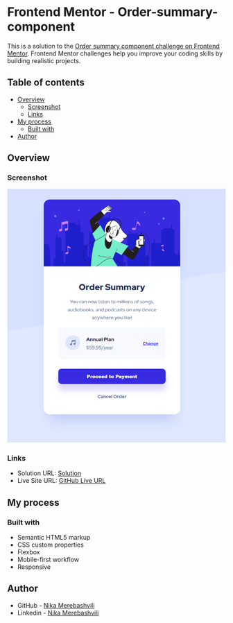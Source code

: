 # Frontend Mentor - Order-summary-component

This is a solution to the [Order summary component challenge on Frontend Mentor](https://www.frontendmentor.io/challenges/order-summary-component-QlPmajDUj). Frontend Mentor challenges help you improve your coding skills by building realistic projects. 

## Table of contents

- [Overview](#overview)
  - [Screenshot](#screenshot)
  - [Links](#links)
- [My process](#my-process)
  - [Built with](#built-with)
- [Author](#author)



## Overview

### Screenshot

![](./images/screenshot.png)



### Links

- Solution URL: [Solution](https://github.com/nikamerebashvili95/order-summary-component)
- Live Site URL: [GitHub Live URL](https://nikamerebashvili95.github.io/order-summary-component/)

## My process

### Built with

- Semantic HTML5 markup
- CSS custom properties
- Flexbox
- Mobile-first workflow
- Responsive



## Author

- GitHub - [Nika Merebashvili](https://github.com/nikamerebashvili95)
- Linkedin - [Nika Merebashvili](https://www.linkedin.com/in/nikamerebashvili)
